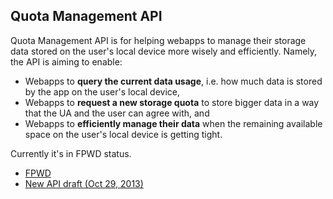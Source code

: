 Quota Management API
--------------------

Quota Management API is for helping webapps to manage their storage data
stored on the user's local device more wisely and efficiently.
Namely, the API is aiming to enable:

* Webapps to **query the current data usage**, i.e. how much data is stored by the app on the user's local device,
* Webapps to **request a new storage quota** to store bigger data in a way that the UA and the user can agree with, and
* Webapps to **efficiently manage their data** when the remaining available space on the user's local device is getting tight.

Currently it's in FPWD status.

* [FPWD](http://www.w3.org/TR/quota-api/)
* [New API draft (Oct 29, 2013)](http://htmlpreview.github.io/?http://github.com/kinu/quota-api/blob/master/draft.html)
